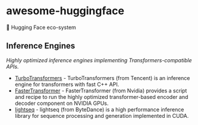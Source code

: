 # awesome-huggingface
🤗 Hugging Face eco-system

## Inference Engines
*Highly optimized inference engines implementing Transformers-compatible APIs.*

* [TurboTransformers](https://github.com/Tencent/TurboTransformers) - TurboTransformers (from Tencent) is an inference engine for transformers with fast C++ API.
* [FasterTransformer](https://github.com/NVIDIA/FasterTransformer) - FasterTransformer (from Nvidia) provides a script and recipe to run the highly optimized transformer-based encoder and decoder component on NVIDIA GPUs.
* [lightseq](https://github.com/bytedance/lightseq) - lightseq (from ByteDance) is a high performance inference library for sequence processing and generation implemented in CUDA.
